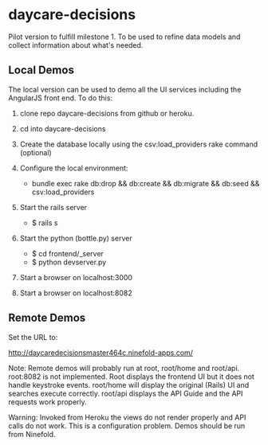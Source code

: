 daycare-decisions
=================

Pilot version to fulfill milestone 1.  To be used to refine data models and collect information about what's needed.

Local Demos
-----------

The local version can be used to demo all the UI services including the AngularJS front end.  To do this:

1.  clone repo daycare-decisions from github or heroku.
2.  cd into daycare-decisions
3.  Create the database locally using the csv:load_providers rake command (optional)
4.  Configure the local environment:

    - bundle exec rake db:drop && db:create && db:migrate && db:seed && csv:load_providers

5.  Start the rails server

    - $ rails s
    
6.  Start the python (bottle.py) server

    - $ cd frontend/_server
    - $ python devserver.py

7.  Start a browser on localhost:3000
8.  Start a browser on localhost:8082

Remote Demos
------------

Set the URL to:

   http://daycaredecisionsmaster464c.ninefold-apps.com/

Note:  Remote demos will probably run at root, root/home and root/api.  root:8082 is not implemented.
Root displays the frontend UI but it does not handle keystroke events.  root/home will display the original (Rails) UI and searches execute correctly.  root/api displays the API Guide and the API requests work properly.

Warning:  Invoked from Heroku the views do not render properly and API calls do not work.  This is a configuration problem.  Demos should be run from Ninefold.
